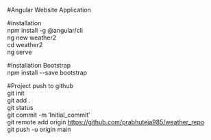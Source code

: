 <p class="has-line-data" data-line-start="0" data-line-end="1">#Angular Website Application</p>
<p class="has-line-data" data-line-start="2" data-line-end="7">#installation<br>
npm install -g @angular/cli<br>
ng new weather2<br>
cd weather2<br>
ng serve</p>
<p class="has-line-data" data-line-start="8" data-line-end="10">#Installation Bootstrap<br>
npm install --save bootstrap</p>
<p class="has-line-data" data-line-start="11" data-line-end="18">#Project push to github<br>
git init<br>
git add .<br>
git status<br>
git commit -m ‘Initial_commit’<br>
git remote add origin <a href="https://github.com/prabhuteja985/weather_repo">https://github.com/prabhuteja985/weather_repo</a><br>
git push -u origin main</p>
